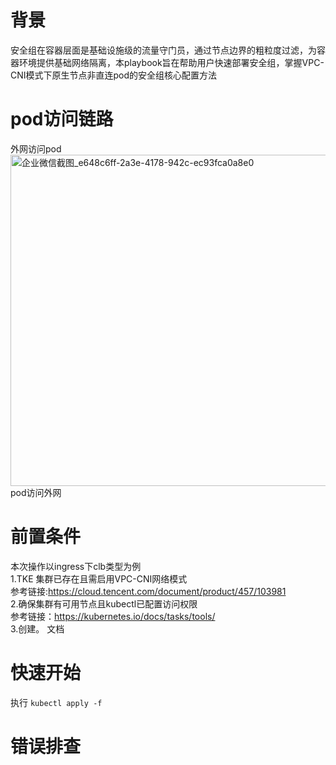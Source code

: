 # 背景
安全组在容器层面是基础设施级的流量守门员，通过节点边界的粗粒度过滤，为容器环境提供基础网络隔离，本playbook旨在帮助用户快速部署安全组，掌握VPC-CNI模式下原生节点非直连pod的安全组核心配置方法
# pod访问链路
外网访问pod
[<img width="4493" height="530" alt="企业微信截图_e648c6ff-2a3e-4178-942c-ec93fca0a8e0" src="https://github.com/user-attachments/assets/7851667e-1bf3-4081-8231-c474d8a965ff" />](https://github.com/aliantli/sg_playbook/blob/0e0637fcacc2bc3e788012c0b4be200231fe58de/VPC-CNI%E5%AE%89%E5%85%A8%E7%BB%84%E6%9C%80%E4%BD%B3%E5%AE%9E%E8%B7%B5/image/1.png)
pod访问外网

# 前置条件
本次操作以ingress下clb类型为例<br>
1.TKE 集群已存在且需启用VPC-CNI网络模式<br>
参考链接:https://cloud.tencent.com/document/product/457/103981 <br>
2.确保集群有可用节点且kubectl已配置访问权限<br>
参考链接：https://kubernetes.io/docs/tasks/tools/<br> 
3.创建。  文档

# 快速开始
执行
``` kubectl apply -f   ```
# 错误排查
